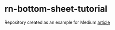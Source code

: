 # rn-bottom-sheet-tutorial

Repository created as an example for Medium [article](https://medium.com/@andriidrozdov/bottomsheet-with-reactnative-receipt-of-duck-soup-e3ded07f2f49)

